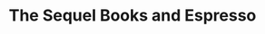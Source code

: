 ---
title: "The Sequel Books and Espresso"
url: /enumclaw/the-sequel-books-and-espresso/
shop: Bücher
---